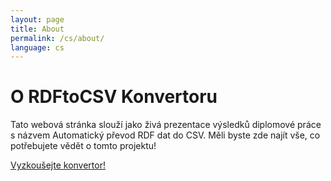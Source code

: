 ```yaml
---
layout: page
title: About
permalink: /cs/about/
language: cs
---
```

# O RDFtoCSV Konvertoru 

Tato webová stránka slouží jako živá prezentace výsledků diplomové práce s názvem Automatický převod RDF dat do CSV. Měli byste zde najít vše, co potřebujete vědět o tomto projektu!

[Vyzkoušejte konvertor!]({{site.baseurl}}/converter)

[jekyll-organization]: https://github.com/jekyll
